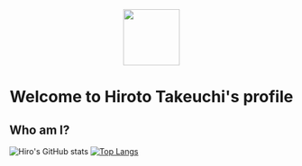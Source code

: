 <div id="header" align="center">
  <img src="https://media.giphy.com/media/v1.Y2lkPTc5MGI3NjExNGJhNTVjOGZmMmMyNzQyNGEzNTgxZTVlYmExN2YwOGI4M2E5ZWYxNCZlcD12MV9pbnRlcm5hbF9naWZzX2dpZklkJmN0PWc/y93slPbDMdeXJQONHa/giphy.gif" width="100"/>
</div>
<div id="badge" align="center" >
  <img src="https://komarev.com/ghpvc/?username=hiromon0125&style=flat-square&color=blue" alt=""/>
</div>
<div id="name" align="center">
  <h1>
    Welcome to Hiroto Takeuchi's profile
  </h1>
</div>
<h2>
  Who am I?
</h2>



![Hiro's GitHub stats](https://github-readme-stats.vercel.app/api?username=hiromon0125&show_icons=true&theme=transparent)
[![Top Langs](https://github-readme-stats.vercel.app/api/top-langs/?username=hiromon0125&layout=compact&langs_count=8)](https://github.com/anuraghazra/github-readme-stats)

